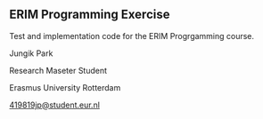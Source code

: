 ## ERIM Programming Exercise ##

Test and implementation code for the ERIM Progrgamming course. 

Jungik Park

Research Maseter Student

Erasmus University Rotterdam

[419819jp@student.eur.nl](419819jp@student.eur.nl)

